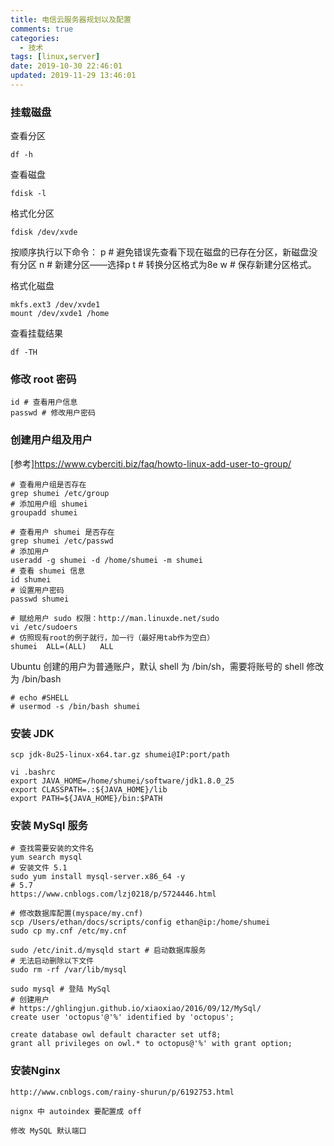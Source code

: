 ```yaml
---
title: 电信云服务器规划以及配置
comments: true
categories:
  - 技术
tags: [linux,server]
date: 2019-10-30 22:46:01
updated: 2019-11-29 13:46:01
---
```


### 挂载磁盘
查看分区
```
df -h
```

查看磁盘
```
fdisk -l
```

格式化分区
```
fdisk /dev/xvde
```

按顺序执行以下命令：
p # 避免错误先查看下现在磁盘的已存在分区，新磁盘没有分区
n # 新建分区——选择p
t # 转换分区格式为8e
w # 保存新建分区格式。

格式化磁盘
```
mkfs.ext3 /dev/xvde1 
mount /dev/xvde1 /home
```

查看挂载结果
```
df -TH
```

### 修改 root 密码

```
id # 查看用户信息
passwd # 修改用户密码
```

### 创建用户组及用户
[参考]https://www.cyberciti.biz/faq/howto-linux-add-user-to-group/

```
# 查看用户组是否存在
grep shumei /etc/group
# 添加用户组 shumei
groupadd shumei

# 查看用户 shumei 是否存在
grep shumei /etc/passwd
# 添加用户
useradd -g shumei -d /home/shumei -m shumei
# 查看 shumei 信息
id shumei
# 设置用户密码
passwd shumei

# 赋给用户 sudo 权限：http://man.linuxde.net/sudo
vi /etc/sudoers
# 仿照现有root的例子就行，加一行（最好用tab作为空白）
shumei  ALL=(ALL)   ALL
```

Ubuntu 创建的用户为普通账户，默认 shell 为 /bin/sh，需要将账号的 shell 修改为 /bin/bash
```
# echo #SHELL
# usermod -s /bin/bash shumei
```

### 安装 JDK

```
scp jdk-8u25-linux-x64.tar.gz shumei@IP:port/path

vi .bashrc
export JAVA_HOME=/home/shumei/software/jdk1.8.0_25
export CLASSPATH=.:${JAVA_HOME}/lib
export PATH=${JAVA_HOME}/bin:$PATH
```

### 安装 MySql 服务

```
# 查找需要安装的文件名
yum search mysql
# 安装文件 5.1
sudo yum install mysql-server.x86_64 -y
# 5.7
https://www.cnblogs.com/lzj0218/p/5724446.html

# 修改数据库配置(myspace/my.cnf)
scp /Users/ethan/docs/scripts/config ethan@ip:/home/shumei
sudo cp my.cnf /etc/my.cnf

sudo /etc/init.d/mysqld start # 启动数据库服务
# 无法启动删除以下文件
sudo rm -rf /var/lib/mysql

sudo mysql # 登陆 MySql
# 创建用户
# https://ghlingjun.github.io/xiaoxiao/2016/09/12/MySql/
create user 'octopus'@'%' identified by 'octopus';

create database owl default character set utf8;
grant all privileges on owl.* to octopus@'%' with grant option;
```

### 安装Nginx

```
http://www.cnblogs.com/rainy-shurun/p/6192753.html

nignx 中 autoindex 要配置成 off

修改 MySQL 默认端口
```
